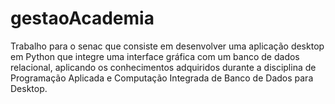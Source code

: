 # gestaoAcademia
Trabalho para o senac que consiste em desenvolver uma aplicação desktop em Python que integre uma interface gráfica com um banco de dados relacional, aplicando os conhecimentos adquiridos durante a disciplina de Programação Aplicada e Computação Integrada de Banco de Dados para Desktop.
